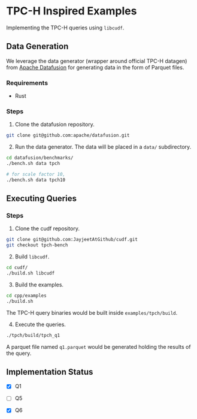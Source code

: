 # TPC-H Inspired Examples

Implementing the TPC-H queries using `libcudf`. 

## Data Generation

We leverage the data generator (wrapper around official TPC-H datagen) from [Apache Datafusion](https://github.com/apache/datafusion) for generating data in the form of Parquet files. 

### Requirements 

- Rust

### Steps

1. Clone the datafusion repository.
```bash
git clone git@github.com:apache/datafusion.git
```

2. Run the data generator. The data will be placed in a `data/` subdirectory.
```bash
cd datafusion/benchmarks/
./bench.sh data tpch

# for scale factor 10,
./bench.sh data tpch10
```

## Executing Queries

### Steps

1. Clone the cudf repository.
```bash
git clone git@github.com:JayjeetAtGithub/cudf.git
git checkout tpch-bench
```

2. Build `libcudf`.
```bash
cd cudf/
./build.sh libcudf
```

3. Build the examples.
```bash
cd cpp/examples
./build.sh
```
The TPC-H query binaries would be built inside `examples/tpch/build`.

4. Execute the queries.
```bash
./tpch/build/tpch_q1
```
A parquet file named `q1.parquet` would be generated holding the results of the query.

## Implementation Status

- [x] Q1
- [ ] Q5
- [x] Q6

